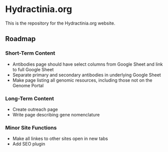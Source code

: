 # Hydractinia.org

This is the repository for the Hydractinia.org website.

## Roadmap


### Short-Term Content

- Antibodies page should have select columns from Google Sheet and link to full Google Sheet
- Separate primary and secondary antibodies in underlying Google Sheet
- Make page listing all genomic resources, including those not on the Genome Portal

### Long-Term Content

- Create outreach page
- Write page describing gene nomenclature

### Minor Site Functions

- Make all linkes to other sites open in new tabs
- Add SEO plugin 
